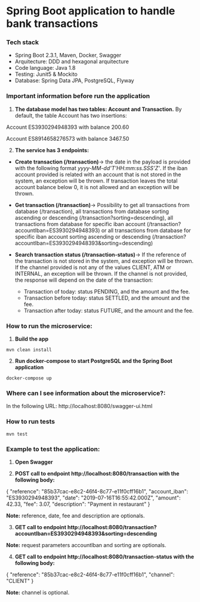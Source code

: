 # Spring Boot application to handle bank transactions

### Tech stack
* Spring Boot 2.3.1, Maven, Docker, Swagger
* Arquitecture: DDD and hexagonal arquitecture
* Code language: Java 1.8
* Testing: Junit5 & Mockito
* Database: Spring Data JPA, PostgreSQL, Flyway

### Important information before run the application
1. **The database model has two tables: Account and Transaction.** By default, the table Account has two insertions:

Account ES3930294948393 with balance 200.60

Account ES8914658276573 with balance 3467.50

2. **The service has 3 endpoints:**
* **Create transaction (/transaction)**-> the date in the payload is provided with the following format *yyyy-MM-dd'T'HH:mm:ss.SSS'Z'*. If the iban account provided is related with an account that is not stored in the system, an exception will be thrown. If transaction leaves the total account balance below 0, it is not allowed and an exception will be thrown.

* **Get transaction (/transaction)**-> Possibility to get all transactions from database (/transaction), all transactions from database sorting ascending or descending (/transaction?sorting=descending), all transactions from database for specific iban account (/transaction?accountIban=ES3930294948393) or all transactions from database for specific iban account sorting ascending or descending (/transaction?accountIban=ES3930294948393&sorting=descending)

* **Search transaction status (/transaction-status)**-> If the reference of the transaction is not stored in the system, and exception will be thrown. If the channel provided is not any of the values CLIENT, ATM or INTERNAL, an exception will be thrown. If the channel is not provided, the response will depend on the date of the transaction:
    - Transaction of today: status PENDING, and the amount and the fee.
    - Transaction before today: status SETTLED, and the amount and the fee.
    - Transaction after today: status FUTURE, and the amount and the fee.

### How to run the microservice:
1. **Build the app**
```
mvn clean install
```

2. **Run docker-compose to start PostgreSQL and the Spring Boot application**
```
docker-compose up
```

### Where can I see information about the microservice?:

In the following URL: http://localhost:8080/swagger-ui.html


### How to run tests
```
mvn test
```

### Example to test the application:
1. **Open Swagger**

2. **POST call to endpoint http://localhost:8080/transaction with the following body:**

{
    "reference": "85b37cac-e8c2-46f4-8c77-e11f0cff16b1",
    "account_iban": "ES3930294948393",
    "date": "2019-07-16T16:55:42.000Z",
    "amount": 42.33,
    "fee": 3.07,
    "description": "Payment in restaurant" 
}

**Note:** reference, date, fee and description are optionals.

3. **GET call to endpoint http://localhost:8080/transaction?accountIban=ES3930294948393&sorting=descending**

**Note:** request parameters accountIban and sorting are optionals.

4. **GET call to endpoint http://localhost:8080/transaction-status with the following body:**

{
    "reference": "85b37cac-e8c2-46f4-8c77-e11f0cff16b1",
    "channel": "CLIENT"
}

**Note:** channel is optional.
